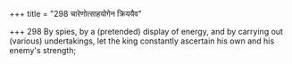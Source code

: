 +++
title = "298 चारेणोत्साहयोगेन क्रिययैव"

+++
298	By spies, by a (pretended) display of energy, and by carrying out (various) undertakings, let the king constantly ascertain his own and his enemy's strength;